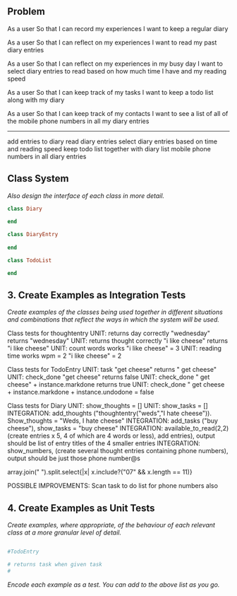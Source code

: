 ## Problem

As a user
So that I can record my experiences
I want to keep a regular diary

As a user
So that I can reflect on my experiences
I want to read my past diary entries

As a user
So that I can reflect on my experiences in my busy day
I want to select diary entries to read based on how much time I have and my reading speed

As a user
So that I can keep track of my tasks
I want to keep a todo list along with my diary

As a user
So that I can keep track of my contacts
I want to see a list of all of the mobile phone numbers in all my diary entries

---

add entries to diary
read diary entries
select diary entries based on time and reading speed
keep todo list together with diary
list mobile phone numbers in all diary entries


## Class System

_Also design the interface of each class in more detail._

```ruby
class Diary
 
end

class DiaryEntry
  
end

class TodoList

end

```

## 3. Create Examples as Integration Tests

_Create examples of the classes being used together in different situations and
combinations that reflect the ways in which the system will be used._

Class tests for thoughtentry
UNIT: returns day correctly "wednesday" returns "wednesday"
UNIT: returns thought correctly "i like cheese" returns "i like cheese"
UNIT: count words works "i like cheese" = 3
UNIT: reading time works wpm = 2 "i like cheese" = 2

Class tests for TodoEntry
UNIT: task "get cheese" returns " get cheese"
UNIT: check_done "get cheese" returns false
UNIT: check_done " get cheese" + instance.markdone returns true
UNIT: check_done " get cheese + instance.markdone + instance.undodone = false

Class tests for Diary
UNIT: show_thoughts = []
UNIT: show_tasks = []
INTEGRATION: add_thoughts ("thoughtentry("weds","I hate cheese")). Show_thoughts = "Weds, I hate cheese"
INTEGRATION: add_tasks ("buy cheese"), show_tasks = "buy cheese"
INTEGRATION: available_to_read(2,2) (create entries x 5, 4 of which are 4 words or less), add entries), output should be list of entry titles of the 4 smaller entries
INTEGRATION: show_numbers, (create several thought entries containing phone numbers), output should be just those phone number@s

array.join(" ").split.select{|x| x.include?("07" && x.length == 11)}


POSSIBLE IMPROVEMENTS:
Scan task to do list for phone numbers also


## 4. Create Examples as Unit Tests

_Create examples, where appropriate, of the behaviour of each relevant class at
a more granular level of detail._

```ruby

#TodoEntry

# returns task when given task
# 


```

_Encode each example as a test. You can add to the above list as you go._


